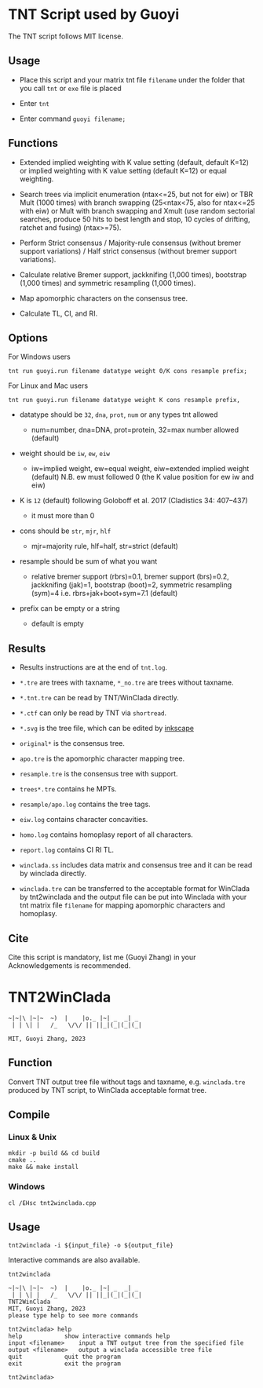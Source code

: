 # TNT Script used by Guoyi

The TNT script follows MIT license. 

## Usage

- Place this script and your matrix tnt file `filename` under the folder that you call `tnt` or `exe` file is placed

- Enter `tnt`

- Enter command `guoyi filename;`

## Functions

- Extended implied weighting with K value setting (default, default K=12) or implied weighting with K value setting (default K=12) or equal weighting.      

- Search trees via implicit enumeration (ntax<=25, but not for eiw) or TBR Mult (1000 times) with branch swapping (25<ntax<75, also for ntax<=25 with eiw) or Mult with branch swapping and Xmult (use random sectorial searches, produce 50 hits to best length and stop, 10 cycles of drifting, ratchet and fusing) (ntax>=75).      

- Perform Strict consensus / Majority-rule consensus (without bremer support variations) / Half strict consensus (without bremer support variations).            

- Calculate relative Bremer support, jackknifing (1,000 times), bootstrap (1,000 times) and symmetric resampling (1,000 times).

- Map apomorphic characters on the consensus tree.

- Calculate TL, CI, and RI. 

## Options

For Windows users

```
tnt run guoyi.run filename datatype weight 0/K cons resample prefix;
```

For Linux and Mac users

```
tnt run guoyi.run filename datatype weight K cons resample prefix,
```

- datatype should be `32`, `dna`, `prot`, `num` or any types tnt allowed 

  -  num=number, dna=DNA, prot=protein, 32=max number allowed (default)        

- weight should be `iw`, `ew`, `eiw`

  -  iw=implied weight, ew=equal weight, eiw=extended implied weight (default) N.B. ew must followed 0 (the K value position for ew iw and eiw)               

- K is `12` (default) following Goloboff et al. 2017 (Cladistics 34: 407–437)

  - it must more than 0 

- cons should be `str`, `mjr`, `hlf`  

  -  mjr=majority rule, hlf=half, str=strict (default)                   

- resample should be sum of what you want

  -  relative bremer support (rbrs)=0.1, bremer support (brs)=0.2, jackknifing (jak)=1, bootstrap (boot)=2, symmetric resampling (sym)=4 i.e. rbrs+jak+boot+sym=7.1 (default)       

- prefix can  be empty or a string

  - default is empty

## Results

- Results instructions are at the end of `tnt.log`.

- `*.tre` are trees with taxname, `*_no.tre` are trees without taxname.

- `*.tnt.tre` can be read by TNT/WinClada directly.

- `*.ctf` can only be read by TNT via `shortread`.

- `*.svg` is the tree file, which can be edited by [inkscape](https://inkscape.org)

- `original*` is the consensus tree.

- `apo.tre` is the apomorphic character mapping tree.

- `resample.tre` is the consensus tree with support.

- `trees*.tre` contains he MPTs.

- `resample/apo.log` contains the tree tags.

- `eiw.log` contains character concavities.

- `homo.log` contains homoplasy report of all characters.

- `report.log` contains CI RI TL.

- `winclada.ss` includes data matrix and consensus tree and it can be read by winclada directly.

- `winclada.tre` can be transferred to the acceptable format for WinClada by tnt2winclada and the output file can be put into Winclada with your tnt matrix file `filename` for mapping apomorphic characters and homoplasy.

## Cite

Cite this script is mandatory, list me (Guoyi Zhang) in your Acknowledgements is recommended.

# TNT2WinClada

```
~|~|\ |~|~  ~)  |    |o._ |~| _  _| _ 
 | | \| |   /_   \/\/ || ||_|(_|(_|(_|

MIT, Guoyi Zhang, 2023
```

## Function

Convert TNT output tree file without tags and taxname, e.g. `winclada.tre` produced by TNT script, to WinClada acceptable format tree.

## Compile

### Linux & Unix

```
mkdir -p build && cd build
cmake ..
make && make install
```

### Windows

```
cl /EHsc tnt2winclada.cpp
```

## Usage

```
tnt2winclada -i ${input_file} -o ${output_file}
```

Interactive commands are also available.

```
tnt2winclada

~|~|\ |~|~  ~)  |    |o._ |~| _  _| _ 
 | | \| |   /_   \/\/ || ||_|(_|(_|(_|
TNT2WinClada
MIT, Guoyi Zhang, 2023
please type help to see more commands

tnt2winclada> help
help			show interactive commands help
input <filename>	input a TNT output tree from the specified file
output <filename>	output a winclada accessible tree file
quit			quit the program
exit			exit the program

tnt2winclada>
```
